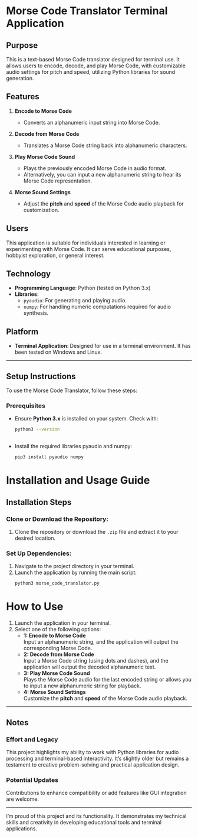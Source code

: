 # Morse Code Translator Terminal Application

## Purpose
This is a text-based Morse Code translator designed for terminal use. It allows users to encode, decode, and play Morse Code, with customizable audio settings for pitch and speed, utilizing Python libraries for sound generation.

## Features
1. **Encode to Morse Code**  
   - Converts an alphanumeric input string into Morse Code.

2. **Decode from Morse Code**  
   - Translates a Morse Code string back into alphanumeric characters.

3. **Play Morse Code Sound**  
   - Plays the previously encoded Morse Code in audio format.
   - Alternatively, you can input a new alphanumeric string to hear its Morse Code representation.

4. **Morse Sound Settings**  
   - Adjust the **pitch** and **speed** of the Morse Code audio playback for customization.

## Users
This application is suitable for individuals interested in learning or experimenting with Morse Code. It can serve educational purposes, hobbyist exploration, or general interest.

## Technology
- **Programming Language**: Python (tested on Python 3.x)
- **Libraries**:
  - `pyaudio`: For generating and playing audio.
  - `numpy`: For handling numeric computations required for audio synthesis.

## Platform
- **Terminal Application**: Designed for use in a terminal environment. It has been tested on Windows and Linux.

---

## Setup Instructions
To use the Morse Code Translator, follow these steps:

### Prerequisites
- Ensure **Python 3.x** is installed on your system. Check with:
  ```bash
  python3 --version
 
- Install the required libraries pyaudio and numpy:
  ```
  pip3 install pyaudio numpy

# Installation and Usage Guide

## Installation Steps

### Clone or Download the Repository:
1. Clone the repository or download the `.zip` file and extract it to your desired location.

### Set Up Dependencies:
1. Navigate to the project directory in your terminal.
2. Launch the application by running the main script:
    ```
    python3 morse_code_translator.py
# How to Use

1. Launch the application in your terminal.
2. Select one of the following options:
   - **1: Encode to Morse Code**  
     Input an alphanumeric string, and the application will output the corresponding Morse Code.
   - **2: Decode from Morse Code**  
     Input a Morse Code string (using dots and dashes), and the application will output the decoded alphanumeric text.
   - **3: Play Morse Code Sound**  
     Plays the Morse Code audio for the last encoded string or allows you to input a new alphanumeric string for playback.
   - **4: Morse Sound Settings**  
     Customize the **pitch** and **speed** of the Morse Code audio playback.

---

## Notes

### Effort and Legacy
This project highlights my ability to work with Python libraries for audio processing and terminal-based interactivity. It’s slightly older but remains a testament to creative problem-solving and practical application design.

### Potential Updates
Contributions to enhance compatibility or add features like GUI integration are welcome.

---

I’m proud of this project and its functionality. It demonstrates my technical skills and creativity in developing educational tools and terminal applications.



